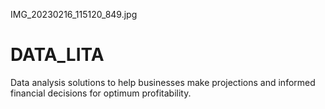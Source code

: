 IMG_20230216_115120_849.jpg

# DATA_LITA
Data analysis solutions to help businesses make projections and informed financial decisions for optimum profitability.
